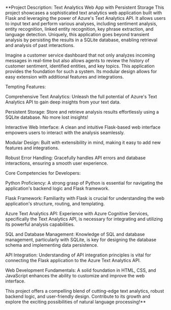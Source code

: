 **Project Description: Text Analytics Web App with Persistent Storage
This project showcases a sophisticated text analytics web application built with Flask and leveraging the power of Azure's Text Analytics API. It allows users to input text and perform various analyses, including sentiment analysis, entity recognition, linked entity recognition, key phrase extraction, and language detection. Uniquely, this application goes beyond transient analysis by persisting the results in a SQLite database, enabling retrieval and analysis of past interactions.

Imagine a customer service dashboard that not only analyzes incoming messages in real-time but also allows agents to review the history of customer sentiment, identified entities, and key topics. This application provides the foundation for such a system. Its modular design allows for easy extension with additional features and integrations.

Tempting Features:

Comprehensive Text Analytics: Unleash the full potential of Azure's Text Analytics API to gain deep insights from your text data.

Persistent Storage: Store and retrieve analysis results effortlessly using a SQLite database. No more lost insights!

Interactive Web Interface: A clean and intuitive Flask-based web interface empowers users to interact with the analysis seamlessly.

Modular Design: Built with extensibility in mind, making it easy to add new features and integrations.

Robust Error Handling: Gracefully handles API errors and database interactions, ensuring a smooth user experience.

Core Competencies for Developers:

Python Proficiency: A strong grasp of Python is essential for navigating the application's backend logic and Flask framework.

Flask Framework: Familiarity with Flask is crucial for understanding the web application's structure, routing, and templating.

Azure Text Analytics API: Experience with Azure Cognitive Services, specifically the Text Analytics API, is necessary for integrating and utilizing its powerful analysis capabilities.

SQL and Database Management: Knowledge of SQL and database management, particularly with SQLite, is key for designing the database schema and implementing data persistence.

API Integration: Understanding of API integration principles is vital for connecting the Flask application to the Azure Text Analytics API.

Web Development Fundamentals: A solid foundation in HTML, CSS, and JavaScript enhances the ability to customize and improve the web interface.

This project offers a compelling blend of cutting-edge text analytics, robust backend logic, and user-friendly design. Contribute to its growth and explore the exciting possibilities of natural language processing!**
